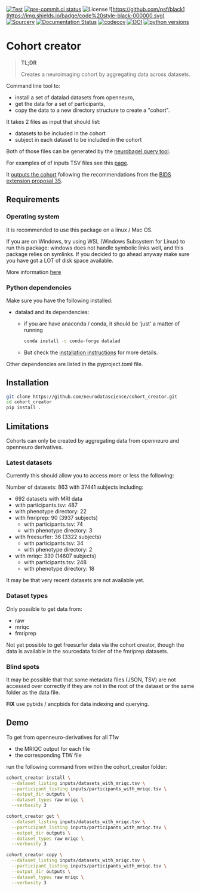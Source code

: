 [![Test](https://github.com/neurodatascience/cohort_creator/actions/workflows/test.yml/badge.svg)](https://github.com/neurodatascience/cohort_creator/actions/workflows/test.yml)
[![pre-commit.ci status](https://results.pre-commit.ci/badge/github/neurodatascience/cohort_creator/main.svg)](https://results.pre-commit.ci/latest/github/neurodatascience/cohort_creator/main)
![License](https://img.shields.io/badge/license-MIT-blue.svg)
![https://github.com/psf/black](https://img.shields.io/badge/code%20style-black-000000.svg)
[![Sourcery](https://img.shields.io/badge/Sourcery-enabled-brightgreen)](https://sourcery.ai)
[![Documentation Status](https://readthedocs.org/projects/cohort-creator/badge/?version=latest)](https://cohort-creator.readthedocs.io/en/latest/?badge=latest)
[![codecov](https://codecov.io/gh/neurodatascience/cohort_creator/branch/main/graph/badge.svg?token=PMQYH0DIPX)](https://codecov.io/gh/neurodatascience/cohort_creator)
[![DOI](https://zenodo.org/badge/DOI/10.5281/zenodo.8313304.svg)](https://doi.org/10.5281/zenodo.8313304)
[![python versions](https://img.shields.io/pypi/pyversions/cohort_creator.svg)](https://pypi.org/project/cohort_creator/)


# Cohort creator

> **TL;DR**
>
> Creates a neuroimaging cohort by aggregating data across datasets.

Command line tool to:

- install a set of datalad datasets from openneuro,
- get the data for a set of participants,
- copy the data to a new directory structure to create a "cohort".

It takes 2 files as input that should list:

- datasets to be included in the cohort
- subject in each dataset to be included in the cohort

Both of those files can be generated by the [neurobagel query tool](https://query.neurobagel.org/).

For examples of of inputs TSV files see this [page](https://cohort-creator.readthedocs.io/en/latest/inputs.html).

It [outputs the cohort]((https://cohort-creator.readthedocs.io/en/latest/outputs.html))
following the recommendations
from the [BIDS extension proposal 35](https://docs.google.com/document/d/1tFRNumQyIgjXBNC3brFDLO9FaikjL84noxK6Om-Ctik).

## Requirements

### Operating system

It is recommended to use this package on a linux / Mac OS.

If you are on Windows, try using WSL (Windows Subsystem for Linux) to run this package:
windows does not handle symbolic links well, and this package relies on symlinks.
If you decided to go ahead anyway make sure you have got a LOT of disk space available.

More information
[here](https://handbook.datalad.org/en/latest/intro/windows.html#ohnowindows)

### Python dependencies

Make sure you have the following installed:

- datalad and its dependencies:

  - if you are have anaconda / conda, it should be 'just' a matter of running
    ```bash
    conda install -c conda-forge datalad
    ```

  - But check the
    [installation instructions](https://handbook.datalad.org/en/latest/intro/installation.html#install)
    for more details.

Other dependencies are listed in the pyproject.toml file.

## Installation

```bash
git clone https://github.com/neurodatascience/cohort_creator.git
cd cohort_creator
pip install .
```

## Limitations

Cohorts can only be created by aggregating data from openneuro and openneuro derivatives.

### Latest datasets

Currently this should allow you to access more or less the following:

Number of datasets: 863 with 37441 subjects including:

- 692 datasets with MRI data
- with participants.tsv: 487
- with phenotype directory: 22
- with fmriprep: 90 (3937 subjects)
  - with participants.tsv: 74
  - with phenotype directory: 3
- with freesurfer: 36 (3322 subjects)
  - with participants.tsv: 34
  - with phenotype directory: 2
- with mriqc: 330 (14607 subjects)
  - with participants.tsv: 248
  - with phenotype directory: 18

It may be that very recent datasets are not available yet.

### Dataset types

Only possible to get data from:

- raw
- mriqc
- fmriprep

Not yet possible to get freesurfer data via the cohort creator, though the data
is available in the sourcedata folder of the fmriprep datasets.

### Blind spots

It may be possible that that some metadata files (JSON, TSV) are not accessed
over correctly if they are not in the root of the dataset or the same folder as
the data file.

**FIX** use pybids / ancpbids for data indexing and querying.

## Demo

To get from openneuro-derivatives for all T1w

- the MRIQC output for each file
- the corresponding T1W file

run the following command from within the cohort_creator folder:

```bash
cohort_creator install \
  --dataset_listing inputs/datasets_with_mriqc.tsv \
  --participant_listing inputs/participants_with_mriqc.tsv \
  --output_dir outputs \
  --dataset_types raw mriqc \
  --verbosity 3

cohort_creator get \
  --dataset_listing inputs/datasets_with_mriqc.tsv \
  --participant_listing inputs/participants_with_mriqc.tsv \
  --output_dir outputs \
  --dataset_types raw mriqc \
  --verbosity 3

cohort_creator copy \
  --dataset_listing inputs/datasets_with_mriqc.tsv \
  --participant_listing inputs/participants_with_mriqc.tsv \
  --output_dir outputs \
  --dataset_types raw mriqc \
  --verbosity 3
```

